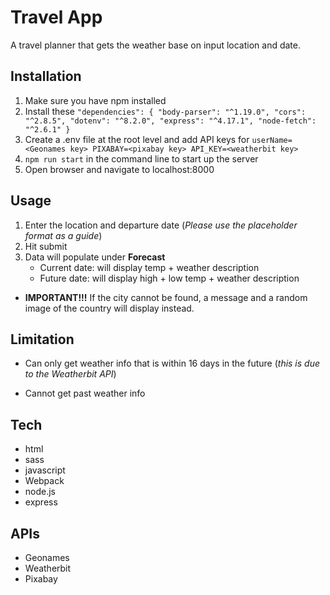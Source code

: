 # Travel App

A travel planner that gets the weather base on input location and date.

## Installation

1. Make sure you have npm installed
1. Install these `"dependencies": {
    "body-parser": "^1.19.0",
    "cors": "^2.8.5",
    "dotenv": "^8.2.0",
    "express": "^4.17.1",
    "node-fetch": "^2.6.1"
  }`
1. Create a .env file at the root level and add API keys for
`userName=<Geonames key> PIXABAY=<pixabay key> API_KEY=<weatherbit key>`
1. `npm run start` in the command line to start up the server
1. Open browser and navigate to localhost:8000

## Usage

1. Enter the location and departure date (*Please use the placeholder format as a guide*)
1. Hit submit
1. Data will populate under __Forecast__
    - Current date: will display temp + weather description
    - Future date: will display high + low temp + weather description
- __IMPORTANT!!!__ If the city cannot be found, a message and a random image of the country will display instead.

## Limitation

- Can only get weather info that is within 16 days in the future (*this is due to the Weatherbit API*)

- Cannot get past weather info

## Tech

- html
- sass
- javascript
- Webpack
- node.js
- express

## APIs

- Geonames
- Weatherbit
- Pixabay